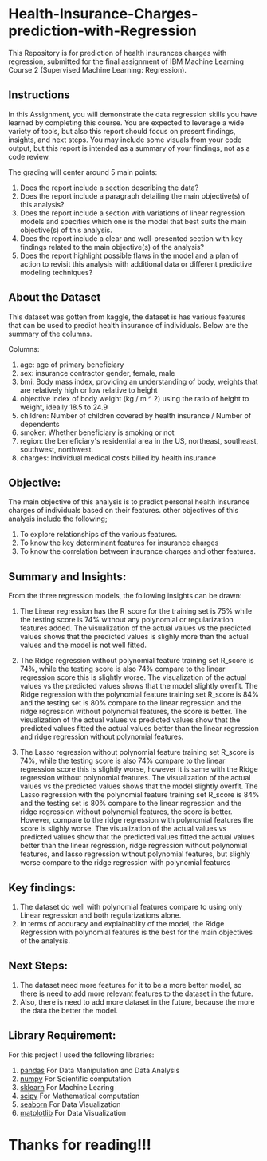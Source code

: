 # Health-Insurance-Charges-prediction-with-Regression
This Repository is for prediction of health insurances charges with regression, submitted for the final assignment of IBM Machine Learning Course 2 (Supervised Machine Learning: Regression).


## Instructions

In this Assignment, you will demonstrate the data regression skills you have learned by completing this course. You are expected to leverage a wide variety of tools, but also this report should focus on present findings, insights, and next steps. You may include some visuals from your code output, but this report is intended as a summary of your findings, not as a code review.

The grading will center around 5 main points:

1.  Does the report include a section describing the data?
2.  Does the report include a paragraph detailing the main objective(s) of this analysis?
3.  Does the report include a section with variations of linear regression models and specifies which one is the model that best suits the main objective(s) of this analysis.
4.  Does the report include a clear and well-presented section with key findings related to the main objective(s) of the analysis?
5.  Does the report highlight possible flaws in the model and a plan of action to revisit this analysis with additional data or different predictive modeling techniques?



## About the Dataset
This dataset was gotten from kaggle, the dataset is has various features that can be used to predict health insurance of individuals. Below are the summary of the columns.

Columns:

1. age: age of primary beneficiary
2. sex: insurance contractor gender, female, male
3. bmi: Body mass index, providing an understanding of body, weights that are relatively high or low relative to height
4. objective index of body weight (kg / m ^ 2) using the ratio of height to weight, ideally 18.5 to 24.9
5. children: Number of children covered by health insurance / Number of dependents
6. smoker: Whether beneficiary is smoking or not
7. region: the beneficiary's residential area in the US, northeast, southeast, southwest, northwest.
8. charges: Individual medical costs billed by health insurance



## Objective:
The main objective of this analysis is to predict personal health insurance charges of individuals based on their features. other objectives of this analysis include the following;

1. To explore relationships of the various features.
2. To know the key determinant features for insurance charges
3. To know the correlation between insurance charges and other features.


## Summary and Insights:
From the three regression models, the following insights can be drawn:
1. The Linear regression has the R_score for the training set is 75% while the testing score is 74% without any polynomial or regularization features added. The visualization of the actual values vs the predicted values shows that the predicted values is slighly more than the actual values and the model is not well fitted.

2. The Ridge regression without polynomial feature training set R_score is 74%, while the testing score is also 74% compare to the linear regression score this is slightly worse. The visualization of the actual values vs the predicted values shows that the model slightly overfit. The Ridge regression with the polynomial feature training set R_score is 84% and the testing set is 80% compare to the linear regression and the ridge regression without polynomial features, the score is better. The visualization of the actual values vs predicted values show that the predicted values fitted the actual values better than the linear regression and ridge regression without polynomial features.

3. The Lasso regression without polynomial feature training set R_score is 74%, while the testing score is also 74% compare to the linear regression score this is slightly worse, however it is same with the Ridge regression without polynomial features. The visualization of the actual values vs the predicted values shows that the model slightly overfit. The Lasso regression with the polynomial feature training set R_score is 84% and the testing set is 80% compare to the linear regression and the ridge regression without polynomial features, the score is better. However, compare to the ridge regression with polynomial features the score is slighly worse. The visualization of the actual values vs predicted values show that the predicted values fitted the actual values better than the linear regression, ridge regression without polynomial features, and lasso regression without polynomial features, but slighly worse compare to the ridge regression with polynomial features


## Key findings:
1. The dataset do well with polynomial features compare to using only Linear regression and both regularizations alone.
2. In terms of accuracy and explainablity of the model, the Ridge Regression with polynomial features is the best for the main objectives of the analysis.


## Next Steps:
1. The dataset need more features for it to be a more better model, so there is need to add more relevant features to the dataset in the future.
2. Also, there is need to add more dataset in the future, because the more the data the better the model.


## Library Requirement:
For this project I used the following libraries:
1. [pandas](https://pandas.pydata.org/) For Data Manipulation and Data Analysis
2. [numpy](https://numpy.org/) For Scientific computation
3. [sklearn](https://scikit-learn.org/) For Machine Learing
4. [scipy](https://scipy.org/) For Mathematical computation
5. [seaborn](https://seaborn.pydata.org/) For Data Visualization
6. [matplotlib](https://matplotlib.org/) For Data Visualization


# Thanks for reading!!!